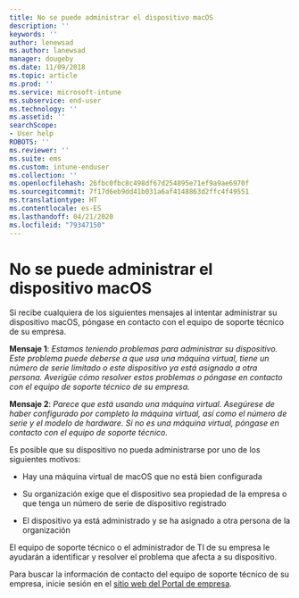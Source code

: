 ```yaml
---
title: No se puede administrar el dispositivo macOS
description: ''
keywords: ''
author: lenewsad
ms.author: lanewsad
manager: dougeby
ms.date: 11/09/2018
ms.topic: article
ms.prod: ''
ms.service: microsoft-intune
ms.subservice: end-user
ms.technology: ''
ms.assetid: ''
searchScope:
- User help
ROBOTS: ''
ms.reviewer: ''
ms.suite: ems
ms.custom: intune-enduser
ms.collection: ''
ms.openlocfilehash: 26fbc0fbc8c498df67d254895e71ef9a9ae6970f
ms.sourcegitcommit: 7f17d6eb9dd41b031a6af4148863d2ffc4f49551
ms.translationtype: HT
ms.contentlocale: es-ES
ms.lasthandoff: 04/21/2020
ms.locfileid: "79347150"
---
```

# <a name="unable-to-get-macos-device-managed"></a>No se puede administrar el dispositivo macOS

Si recibe cualquiera de los siguientes mensajes al intentar administrar su dispositivo macOS, póngase en contacto con el equipo de soporte técnico de su empresa.

**Mensaje 1**: *Estamos teniendo problemas para administrar su dispositivo. Este problema puede deberse a que usa una máquina virtual, tiene un número de serie limitado o este dispositivo ya está asignado a otra persona. Averigüe cómo resolver estos problemas o póngase en contacto con el equipo de soporte técnico de su empresa.*

**Mensaje 2**: *Parece que está usando una máquina virtual. Asegúrese de haber configurado por completo la máquina virtual, así como el número de serie y el modelo de hardware. Si no es una máquina virtual, póngase en contacto con el equipo de soporte técnico.*  

Es posible que su dispositivo no pueda administrarse por uno de los siguientes motivos: 

* Hay una máquina virtual de macOS que no está bien configurada   

* Su organización exige que el dispositivo sea propiedad de la empresa o que tenga un número de serie de dispositivo registrado   

* El dispositivo ya está administrado y se ha asignado a otra persona de la organización  

El equipo de soporte técnico o el administrador de TI de su empresa le ayudarán a identificar y resolver el problema que afecta a su dispositivo.  

Para buscar la información de contacto del equipo de soporte técnico de su empresa, inicie sesión en el [sitio web del Portal de empresa](https://go.microsoft.com/fwlink/?linkid=2010980).
